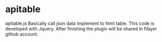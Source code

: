 # apitable
apitable.js
Basically call json data implement to html table.
This code is developed with Jquery. After finishing the plugin will be shared in filayer github account.
